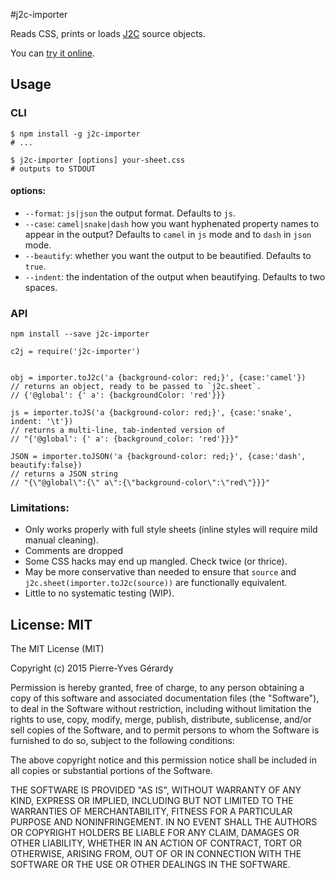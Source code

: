 #j2c-importer

Reads CSS, prints or loads [J2C](http://j2c.py.gy) source objects.

You can [try it online](http://j2c.py.gy/import.html).

## Usage

### CLI

```Shell
$ npm install -g j2c-importer
# ...

$ j2c-importer [options] your-sheet.css
# outputs to STDOUT

```

#### options:

- `--format`: `js|json` the output format. Defaults to `js`.
- `--case`: `camel|snake|dash` how you want hyphenated property names to appear in the output? Defaults to `camel` in `js` mode and to `dash` in `json` mode.
- `--beautify`: whether you want the output to be beautified. Defaults to `true`.
- `--indent`: the indentation of the output when beautifying. Defaults to two spaces.

### API

```Shell
npm install --save j2c-importer
```

```
c2j = require('j2c-importer')


obj = importer.toJ2c('a {background-color: red;}', {case:'camel'})
// returns an object, ready to be passed to `j2c.sheet`.
// {'@global': {' a': {backgroundColor: 'red'}}}

js = importer.toJS('a {background-color: red;}', {case:'snake', indent: '\t'})
// returns a multi-line, tab-indented version of 
// "{'@global': {' a': {background_color: 'red'}}}"

JSON = importer.toJSON('a {background-color: red;}', {case:'dash', beautify:false})
// returns a JSON string
// "{\"@global\":{\" a\":{\"background-color\":\"red\"}}}"
```

### Limitations:

- Only works properly with full style sheets (inline styles will require mild manual cleaning).
- Comments are dropped
- Some CSS hacks may end up mangled. Check twice (or thrice).
- May be more conservative than needed to ensure that `source` and `j2c.sheet(importer.toJ2c(source))` are functionally equivalent.
- Little to no systematic testing (WIP).

## License: MIT

The MIT License (MIT)

Copyright (c) 2015 Pierre-Yves Gérardy

Permission is hereby granted, free of charge, to any person obtaining a copy
of this software and associated documentation files (the "Software"), to deal
in the Software without restriction, including without limitation the rights
to use, copy, modify, merge, publish, distribute, sublicense, and/or sell
copies of the Software, and to permit persons to whom the Software is
furnished to do so, subject to the following conditions:

The above copyright notice and this permission notice shall be included in all
copies or substantial portions of the Software.

THE SOFTWARE IS PROVIDED "AS IS", WITHOUT WARRANTY OF ANY KIND, EXPRESS OR
IMPLIED, INCLUDING BUT NOT LIMITED TO THE WARRANTIES OF MERCHANTABILITY,
FITNESS FOR A PARTICULAR PURPOSE AND NONINFRINGEMENT. IN NO EVENT SHALL THE
AUTHORS OR COPYRIGHT HOLDERS BE LIABLE FOR ANY CLAIM, DAMAGES OR OTHER
LIABILITY, WHETHER IN AN ACTION OF CONTRACT, TORT OR OTHERWISE, ARISING FROM,
OUT OF OR IN CONNECTION WITH THE SOFTWARE OR THE USE OR OTHER DEALINGS IN THE
SOFTWARE.